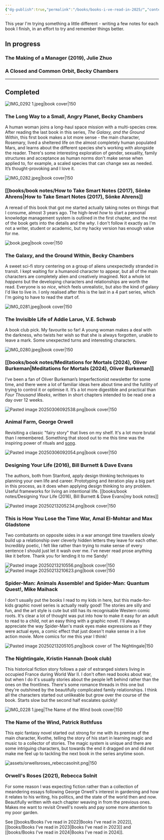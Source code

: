 ```yaml
---
{"dg-publish":true,"permalink":"/books/books-i-ve-read-in-2025/","contentClasses":"books","tags":["reading","books"],"noteIcon":"","created":"2025-01-18","updated":"2025-04-30"}
---
```



This year I'm trying something a little different - writing a few notes for each book I finish, in an effort to try and remember things better.

## In progress

### The Making of a Manager (2019), Julie Zhuo
### A Closed and Common Orbit, Becky Chambers


---

<div class="book-list">

## Completed


<div>

![IMG_0292 1.jpeg|book cover|150](/img/user/assets/IMG_0292%201.jpeg)

<div>

### The Long Way to a Small, Angry Planet, Becky Chambers

A human woman joins a long-haul space mission with a multi-species crew. After reading the last book in this series, *The Galaxy, and the Ground Within*, this first book makes a lot more sense - the main character, Rosemary, lived a sheltered life on the almost completely human populated Mars, and learns about the different species she's working with alongside the reader. There's some interesting exploration of gender, sexuality, family structures and acceptance as human norms don't make sense when applied to, for example, a scaled species that can change sex as needed. It’s thought-provoking and I love it.
</div>
</div>
<div>

![IMG_0282.jpeg|book cover|150](/img/user/assets/IMG_0282.jpeg)

<div>

### [[books/book notes/How to Take Smart Notes (2017), Sönke Ahrens\|How to Take Smart Notes (2017), Sönke Ahrens]]

A reread of this book that got me started actually taking notes on things that I consume, almost 3 years ago. The high-level *how* to start a personal knowledge management system is outlined in the first chapter, and the rest of the book gets into the details and the *why*. I don't follow it exactly as I'm not a writer, student or academic, but my hacky version has enough value for me.

</div>
</div>

<div>

![book.jpeg|book cover|150](/img/user/assets/book.jpeg)

<div>

### The Galaxy, and the Ground Within, Becky Chambers

A sweet sci-fi story centering on a group of aliens unexpectedly stranded in transit. I kept waiting for a humanoid character to appear, but all of the main characters are completely alien and creatively imagined. Not a whole lot *happens* but the developing characters and relationships are worth the read. Everyone is so *nice*, which feels unrealistic, but also the kind of galaxy I'd like to live in. I only realised after this is the last in a 4 part series, which I'm going to have to read the start of. 

</div>
</div>

<div>

![IMG_0281.jpeg|book cover|150](/img/user/assets/IMG_0281.jpeg)

<div>

### The Invisible Life of Addie Larue, V.E. Schwab

A book club pick. My favourite so far! A young woman makes a deal with the darkness, who twists her wish so that she is always forgotten, unable to leave a mark. Some unexpected turns and interesting characters. 

</div>
</div>


<div>

![IMG_0280.jpeg|book cover|150](/img/user/assets/IMG_0280.jpeg)

<div>

### [[books/book notes/Meditations for Mortals (2024), Oliver Burkeman\|Meditations for Mortals (2024), Oliver Burkeman]]

I’ve been a fan of Oliver Burkeman’s Imperfectionist newsletter for some time, and there were a lot of familiar ideas here about time and the futility of trying to control it or optimise it. It’s a lot more digestible and practical than *Four Thousand Weeks*, written in short chapters intended to be read one a day over 12 weeks.

</div>
</div>

<div>

![Pasted image 20250306092538.png|book cover|150](/img/user/assets/Pasted%20image%2020250306092538.png)

<div>

### Animal Farm, George Orwell

Revisiting a classic "fairy story" that lives on my shelf. It's a lot more brutal than I remembered. Something that stood out to me this time was the inspiring power of rituals and [song](https://en.wikipedia.org/wiki/Anthems_in_Animal_Farm).

</div>
</div>

<div>

![Pasted image 20250306092054.png|book cover|150](/img/user/assets/Pasted%20image%2020250306092054.png)

<div>

### Designing Your Life (2016), Bill Burnett &amp; Dave Evans

The authors, both from Stanford, apply design thinking techniques to planning your own life and career. Prototyping and iteration play a big part in this process, as it does when applying design thinking to any problem. Useful frameworks for living an intentional life. 
[[books/book notes/Designing Your Life (2016), Bill Burnett & Dave Evans\|my book notes]]
</div>
</div>

<div>

![Pasted image 20250213205234.png|book cover|150](/img/user/assets/Pasted%20image%2020250213205234.png)

<div>

### This is How You Lose the Time War, Amal El-Mohtar and Max Gladstone

Two combatants on opposite sides in a war amongst time travellers slowly build up a relationship over cleverly hidden letters they leave for each other. Incredibly poetic, I felt like rather than trying to make sense of every sentence I should just let it wash over me. I’ve never read prose anything like it before. Thank you for lending it to me Sandy!
</div>
</div>

<div>

![Pasted image 20250213210556.png|book cover|150](/img/user/assets/Pasted%20image%2020250213210556.png)   ![Pasted image 20250213210623.png|book cover|150](/img/user/assets/Pasted%20image%2020250213210623.png)

<div>

### Spider-Man: Animals Assemble! and Spider-Man: Quantum Quest!, Mike Maihack

I don't usually put the books I read to my kids in here, but this made-for-kids graphic novel series is actually really good! The stories are silly and fun, and the art style is cute but still has its recognisable Western comic roots. It's clear a lot of thought was put into how to make it easy for an adult to read to a child, not an easy thing with a graphic novel. I'll always appreciate the way Spider-Man's mask eyes make expressions as if they were actual eyes, a comic effect that just doesn't make sense in a live action movie. More comics for me this year I think!
</div>
</div>

<div>

![Pasted image 20250213205105.png|book cover of The Nightingale|150](/img/user/assets/Pasted%20image%2020250213205105.png)

<div>

### The Nightingale, Kristin Hannah (book club)

This historical fiction story follows a pair of estranged sisters living in occupied France during World War II. I don't often read books about war, but when I do it's usually stories about the people left behind rather than the ones on the frontlines. There's some romance threads in this one but they're outshined by the beautifully complicated family relationships. I think all the characters started out unlikeable but grow over the course of the book. Starts slow but the second half escalates quickly!

</div>
</div>
<div>

![IMG_0228 1.jpeg|The Name of the Wind book cover|150](/img/user/assets/IMG_0228%201.jpeg)

<div>

### The Name of the Wind, Patrick Rothfuss

This epic fantasy novel started out strong for me with its premise of the main character, Kvothe, telling the story of his start in learning magic and music to a collector of stories. The magic system is unique and there are some intriguing characters, but towards the end it dragged on and did not make me feel up to tackling the next book in the series anytime soon.

</div>
</div>
<div>

![assets/orwellsroses_rebeccasolnit.png|150](/img/user/assets/orwellsroses_rebeccasolnit.png)

<div>

### Orwell's Roses (2021), Rebecca Solnit

For some reason I was expecting fiction rather than a collection of meandering essays following George Orwell's interest in gardening and how it relates to his writing, his politics, and the state of the world then and now. Beautifully written with each chapter weaving in from the previous ones. Makes me want to revisit Orwell's novels and pay some more attention to my poor garden.
</div>
</div>
</div>


See [[books/Books I've read in 2022\|Books I've read in 2022]], [[books/Books I've read in 2023\|Books I've read in 2023]] and [[books/Books I've read in 2024\|Books I've read in 2024]].

